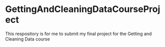 # GettingAndCleaningDataCourseProject

This respository is for me to submit my final project for the Getting and Cleaning Data course
